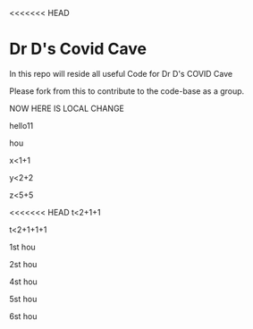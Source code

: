 <<<<<<< HEAD
# Dr D's Covid Cave

In this repo will reside all useful Code for Dr D's COVID Cave

Please fork from this to contribute to the code-base as a group. 


NOW HERE IS LOCAL CHANGE

hello11


hou


x<1+1

y<2+2

z<5+5

<<<<<<< HEAD
t<2+1+1

t<2+1+1+1

1st hou

2st hou

4st hou

5st hou

6st hou

